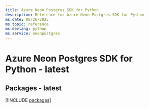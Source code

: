```yaml
---
title: Azure Neon Postgres SDK for Python
description: Reference for Azure Neon Postgres SDK for Python
ms.date: 06/26/2025
ms.topic: reference
ms.devlang: python
ms.service: neonpostgres
---
```

# Azure Neon Postgres SDK for Python - latest
## Packages - latest
[!INCLUDE [packages](neon-postgres-index.md)]